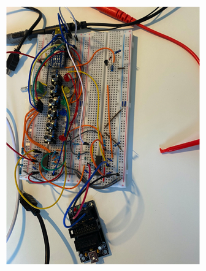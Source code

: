 ![Current status picture](https://github.com/esnho/the_clock_divider/blob/master/current-status.jpg)
